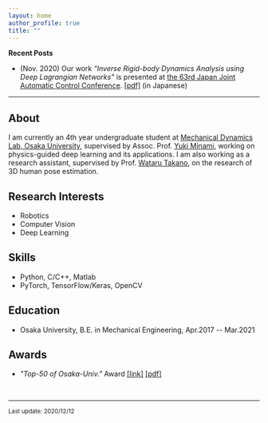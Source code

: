 ```yaml
---
layout: home
author_profile: true
title: ""
---
```


**Recent Posts**  
  - (Nov. 2020) Our work *"Inverse Rigid-body Dynamics Analysis using Deep Lagrangian Networks"* is presented at [the 63rd Japan Joint Automatic Control Conference](https://www.sice.jp/rengo63/). [[pdf]](/pdf/2G1-2.pdf) (in Japanese)

---

## About
  I am currently an 4th year undergraduate student at [Mechanical Dynamics Lab, Osaka University](https://ishikawa-lab.sakura.ne.jp/), supervised by Assoc. Prof. [Yuki Minami](https://y373.sakura.ne.jp/minami/en/), working on physics-guided deep learning and its applications. I am also working as a research assistant, supervised by Prof. [Wataru Takano](http://www-mmds.sigmath.es.osaka-u.ac.jp/faculty/personal/takano/), on the research of 3D human pose estimation.

## Research Interests
  - Robotics
  - Computer Vision
  - Deep Learning

## Skills
  - Python, C/C++, Matlab
  - PyTorch, TensorFlow/Keras, OpenCV

## Education
  - Osaka University, B.E. in Mechanical Engineering, Apr.2017 -- Mar.2021

## Awards
  - *"Top-50 of Osaka-Univ."* Award [[link]](https://www.celas.osaka-u.ac.jp/top-50-of-osaka-univ/) [[pdf]](https://www.celas.osaka-u.ac.jp/wp-content/uploads/2019/01/h30_prize_recipients.pdf)

<br>

---
<sup>Last update: 2020/12/12